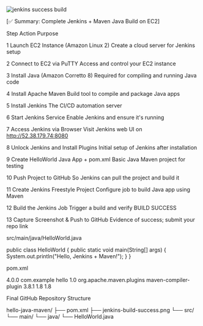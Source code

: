 ![jenkins success build](https://github.com/user-attachments/assets/ed76a8d0-27ed-4e91-afc6-cf862803c08f)



[✅ Summary: Complete Jenkins + Maven Java Build on EC2]


Step	Action	Purpose

1	Launch EC2 Instance (Amazon Linux 2)	Create a cloud server for Jenkins setup

2	Connect to EC2 via PuTTY	Access and control your EC2 instance

3	Install Java (Amazon Corretto 8)	Required for compiling and running Java code

4	Install Apache Maven	Build tool to compile and package Java apps

5	Install Jenkins	The CI/CD automation server

6	Start Jenkins Service	Enable Jenkins and ensure it's running

7	Access Jenkins via Browser	Visit Jenkins web UI on http://52.38.179.74:8080

8	Unlock Jenkins and Install Plugins	Initial setup of Jenkins after installation

9	Create HelloWorld Java App + pom.xml	Basic Java Maven project for testing

10	Push Project to GitHub	So Jenkins can pull the project and build it

11	Create Jenkins Freestyle Project	Configure job to build Java app using Maven

12	Build the Jenkins Job	Trigger a build and verify BUILD SUCCESS

13	Capture Screenshot & Push to GitHub	Evidence of success; submit your repo link



 src/main/java/HelloWorld.java

 

public class HelloWorld {
    public static void main(String[] args) {
        System.out.println("Hello, Jenkins + Maven!");
    }
}



 
 pom.xml 

 

<project>
  <modelVersion>4.0.0</modelVersion>
  <groupId>com.example</groupId>
  <artifactId>hello</artifactId>
  <version>1.0</version>
  <build>
    <plugins>
      <plugin>
        <groupId>org.apache.maven.plugins</groupId>
        <artifactId>maven-compiler-plugin</artifactId>
        <version>3.8.1</version>
        <configuration>
          <source>1.8</source>
          <target>1.8</target>
        </configuration>
      </plugin>
    </plugins>
  </build>
</project>





Final GitHub Repository Structure



hello-java-maven/
├── pom.xml
├── jenkins-build-success.png
└── src/
    └── main/
        └── java/
            └── HelloWorld.java
